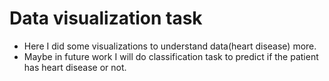 # Data visualization task
- Here I did some visualizations to understand data(heart disease) more.
- Maybe in future work I will do classification task to predict if the patient has heart disease or not.
